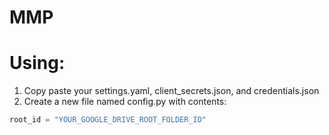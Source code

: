 # MMP

# Using:
1. Copy paste your settings.yaml, client_secrets.json, and credentials.json
2. Create a new file named config.py with contents:
```python
root_id = "YOUR_GOOGLE_DRIVE_ROOT_FOLDER_ID"
```
